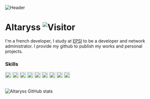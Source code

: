 ![Header](https://altaryss.github.io/altaryss/asset/img/github.png)
# Altaryss ![Visitor](https://visitor-badge.glitch.me/badge?page_id=Altaryss.altaryss)
I'm a french developer, I study at [EPSI](https://epsi.fr) to be a developer and network administrator.
I provide my github to publish my works and personal projects.

### Skills

<img height="20" src="https://altaryss.github.io/altaryss/asset/icon/php.svg">
<img height="20" src="https://altaryss.github.io/altaryss/asset/icon/c++.svg">
<img height="20" src="https://altaryss.github.io/altaryss/asset/icon/sass.svg">
<img height="20" src="https://altaryss.github.io/altaryss/asset/icon/sql.svg">
<img height="20" src="https://altaryss.github.io/altaryss/asset/icon/shell.svg">
<img height="20" src="https://altaryss.github.io/altaryss/asset/icon/git.svg">
<img height="20" src="https://altaryss.github.io/altaryss/asset/icon/cloudflare.svg">
<img height="20" src="https://altaryss.github.io/altaryss/asset/icon/debian.svg">
<img height="20" src="https://altaryss.github.io/altaryss/asset/icon/kali.svg">

<br />
<br />

![Altaryss GitHub stats](https://github-readme-stats.vercel.app/api?username=Altaryss&show_icons=true&theme=midnight-purple)
